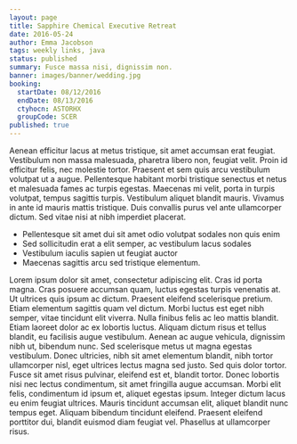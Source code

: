 ```yaml
---
layout: page
title: Sapphire Chemical Executive Retreat
date: 2016-05-24
author: Emma Jacobson
tags: weekly links, java
status: published
summary: Fusce massa nisi, dignissim non.
banner: images/banner/wedding.jpg
booking:
  startDate: 08/12/2016
  endDate: 08/13/2016
  ctyhocn: ASTORHX
  groupCode: SCER
published: true
---
```

Aenean efficitur lacus at metus tristique, sit amet accumsan erat feugiat. Vestibulum non massa malesuada, pharetra libero non, feugiat velit. Proin id efficitur felis, nec molestie tortor. Praesent et sem quis arcu vestibulum volutpat ut a augue. Pellentesque habitant morbi tristique senectus et netus et malesuada fames ac turpis egestas. Maecenas mi velit, porta in turpis volutpat, tempus sagittis turpis. Vestibulum aliquet blandit mauris. Vivamus in ante id mauris mattis tristique. Duis convallis purus vel ante ullamcorper dictum. Sed vitae nisi at nibh imperdiet placerat.

* Pellentesque sit amet dui sit amet odio volutpat sodales non quis enim
* Sed sollicitudin erat a elit semper, ac vestibulum lacus sodales
* Vestibulum iaculis sapien ut feugiat auctor
* Maecenas sagittis arcu sed tristique elementum.

Lorem ipsum dolor sit amet, consectetur adipiscing elit. Cras id porta magna. Cras posuere accumsan quam, luctus egestas turpis venenatis at. Ut ultrices quis ipsum ac dictum. Praesent eleifend scelerisque pretium. Etiam elementum sagittis quam vel dictum. Morbi luctus est eget nibh semper, vitae tincidunt elit viverra. Nulla finibus felis ac leo mattis blandit.
Etiam laoreet dolor ac ex lobortis luctus. Aliquam dictum risus et tellus blandit, eu facilisis augue vestibulum. Aenean ac augue vehicula, dignissim nibh ut, bibendum nunc. Sed scelerisque metus ut magna egestas vestibulum. Donec ultricies, nibh sit amet elementum blandit, nibh tortor ullamcorper nisl, eget ultrices lectus magna sed justo. Sed quis dolor tortor. Fusce sit amet risus pulvinar, eleifend est et, blandit tortor. Donec lobortis nisi nec lectus condimentum, sit amet fringilla augue accumsan. Morbi elit felis, condimentum id ipsum et, aliquet egestas ipsum. Integer dictum lacus eu enim feugiat ultrices. Mauris tincidunt accumsan elit, aliquet blandit nunc tempus eget. Aliquam bibendum tincidunt eleifend. Praesent eleifend porttitor dui, blandit euismod diam feugiat vel. Phasellus at ullamcorper risus.
